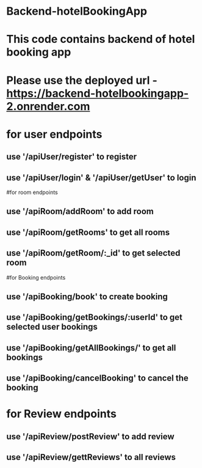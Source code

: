 # Backend-hotelBookingApp

# This code contains backend of hotel booking app

# Please use the deployed url - https://backend-hotelbookingapp-2.onrender.com

# for user endpoints

## use '/apiUser/register' to register
## use '/apiUser/login' & '/apiUser/getUser' to login

#for room endpoints

## use '/apiRoom/addRoom' to add room
## use '/apiRoom/getRooms' to get all rooms
## use '/apiRoom/getRoom/:_id' to get selected room


#for Booking endpoints

## use '/apiBooking/book' to create booking
## use '/apiBooking/getBookings/:userId' to get selected user bookings
## use '/apiBooking/getAllBookings/' to get all bookings
## use '/apiBooking/cancelBooking' to cancel the booking


# for Review endpoints

## use '/apiReview/postReview' to add review
## use '/apiReview/gettReviews' to all reviews






